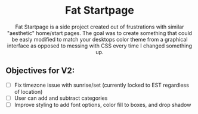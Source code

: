 <h1 align="center">
Fat Startpage
</h1>

<p align="center">
Fat Startpage is a side project created out of frustrations with similar "aesthetic" home/start pages. The goal was to create something that could be easly modified to match your desktops color theme from a graphical interface as opposed to messing with CSS every time I changed something up.
</p>


## Objectives for V2:

  - [ ] Fix timezone issue with sunrise/set (currently locked to EST regardless of location)
  - [ ] User can add and subtract categories
  - [ ] Improve styling to add font options, color fill to boxes, and drop shadow
